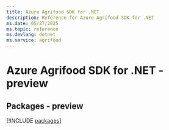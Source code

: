 ```yaml
---
title: Azure Agrifood SDK for .NET
description: Reference for Azure Agrifood SDK for .NET
ms.date: 05/27/2025
ms.topic: reference
ms.devlang: dotnet
ms.service: agrifood
---
```

# Azure Agrifood SDK for .NET - preview
## Packages - preview
[!INCLUDE [packages](agrifood-index.md)]